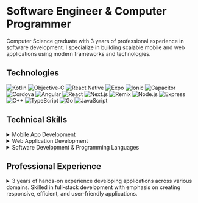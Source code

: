 # Software Engineer & Computer Programmer

Computer Science graduate with 3 years of professional experience in software development. I specialize in building scalable mobile and web applications using modern frameworks and technologies.

## Technologies

![Kotlin](https://img.shields.io/badge/Kotlin-7F52FF?style=for-the-badge&logo=kotlin&logoColor=white)
![Objective-C](https://img.shields.io/badge/Objective--C-333333?style=for-the-badge&logo=objective-c&logoColor=white)
![React Native](https://img.shields.io/badge/React%20Native-61DAFB?style=for-the-badge&logo=react&logoColor=black)
![Expo](https://img.shields.io/badge/Expo-000020?style=for-the-badge&logo=expo&logoColor=white)
![Ionic](https://img.shields.io/badge/Ionic-3880FF?style=for-the-badge&logo=ionic&logoColor=white)
![Capacitor](https://img.shields.io/badge/Capacitor-119EFF?style=for-the-badge&logo=capacitor&logoColor=white)
![Cordova](https://img.shields.io/badge/Cordova-3C873A?style=for-the-badge&logo=apache-cordova&logoColor=white)
![Angular](https://img.shields.io/badge/Angular-DD0031?style=for-the-badge&logo=angular&logoColor=white)
![React](https://img.shields.io/badge/React-61DAFB?style=for-the-badge&logo=react&logoColor=black)
![Next.js](https://img.shields.io/badge/Next.js-000000?style=for-the-badge&logo=next.js&logoColor=white)
![Remix](https://img.shields.io/badge/Remix-FF6B00?style=for-the-badge&logo=remix&logoColor=white)
![Node.js](https://img.shields.io/badge/Node.js-339933?style=for-the-badge&logo=node.js&logoColor=white)
![Express](https://img.shields.io/badge/Express-000000?style=for-the-badge&logo=express&logoColor=white)
![C++](https://img.shields.io/badge/C%2B%2B-00599C?style=for-the-badge&logo=c%2B%2B&logoColor=white)
![TypeScript](https://img.shields.io/badge/TypeScript-007ACC?style=for-the-badge&logo=typescript&logoColor=white)
![Go](https://img.shields.io/badge/Go-00ADD8?style=for-the-badge&logo=go&logoColor=white)
![JavaScript](https://img.shields.io/badge/JavaScript-F7DF1E?style=for-the-badge&logo=javascript&logoColor=black)

## Technical Skills

<details>
  <summary>Mobile App Development</summary>
  
  - **Native:** Kotlin, Objective-C
  - **Cross-Platform:** React Native, Expo GO
  - **Hybrid Frameworks:** Ionic, Capacitor, Cordova
</details>

<details>
  <summary>Web Application Development</summary>
  
  - **Frontend Frameworks:** Angular, React
  - **Meta-Frameworks:** Next.js, Remix
  - **Templating Engines:** Liquid
  - **Backend:** Node.js with Express
</details>

<details>
  <summary>Software Development & Programming Languages</summary>
  
  - **Strongly Typed:** C++, TypeScript, GO
  - **Dynamic:** JavaScript
  - **System Programming:** Objective-C, C++
</details>

## Professional Experience

<details>
  <summary>3 years of hands-on experience developing applications across various domains. Skilled in full-stack development with emphasis on creating responsive, efficient, and user-friendly applications.</summary>
  
  - Developed and deployed scalable web and mobile applications
  - Worked with cross-functional teams to design and implement features
  - Applied best practices for performance optimization and user experience
  
</details>

